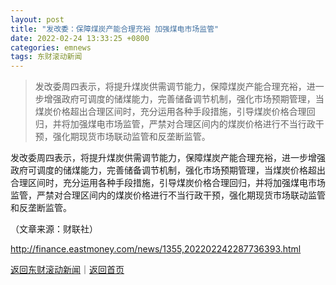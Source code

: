 ```yaml
---
layout: post
title: "发改委：保障煤炭产能合理充裕 加强煤电市场监管"
date: 2022-02-24 13:33:25 +0800
categories: emnews
tags: 东财滚动新闻
---
```

> 发改委周四表示，将提升煤炭供需调节能力，保障煤炭产能合理充裕，进一步增强政府可调度的储煤能力，完善储备调节机制，强化市场预期管理，当煤炭价格超出合理区间时，充分运用各种手段措施，引导煤炭价格合理回归，并将加强煤电市场监管，严禁对合理区间内的煤炭价格进行不当行政干预，强化期现货市场联动监管和反垄断监管。

<p>发改委周四表示，将提升煤炭供需调节能力，保障煤炭产能合理充裕，进一步增强政府可调度的储煤能力，完善储备调节机制，强化市场预期管理，当煤炭价格超出合理区间时，充分运用各种手段措施，引导煤炭价格合理回归，并将加强煤电市场监管，严禁对合理区间内的煤炭价格进行不当行政干预，强化期现货市场联动监管和反垄断监管。</p><p class="em_media">（文章来源：财联社）</p>

<http://finance.eastmoney.com/news/1355,202202242287736393.html>

[返回东财滚动新闻](//finews.withounder.com/emnews/)｜[返回首页](//finews.withounder.com/)